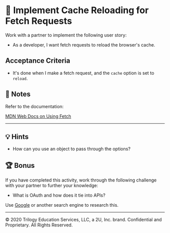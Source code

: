# 📖 Implement Cache Reloading for Fetch Requests

Work with a partner to implement the following user story:

  * As a developer, I want fetch requests to reload the browser's cache.

## Acceptance Criteria

  * It's done when I make a fetch request, and the `cache` option is set to `reload`.

## 📝 Notes

Refer to the documentation: 

[MDN Web Docs on Using Fetch](https://developer.mozilla.org/en-US/docs/Web/API/Fetch_API/Using_Fetch)
    
---

## 💡 Hints

* How can you use an object to pass through the options?

## 🏆 Bonus

If you have completed this activity, work through the following challenge with your partner to further your knowledge:

  * What is OAuth and how does it tie into APIs?

Use [Google](https://www.google.com) or another search engine to research this.

---
© 2020 Trilogy Education Services, LLC, a 2U, Inc. brand. Confidential and Proprietary. All Rights Reserved.
